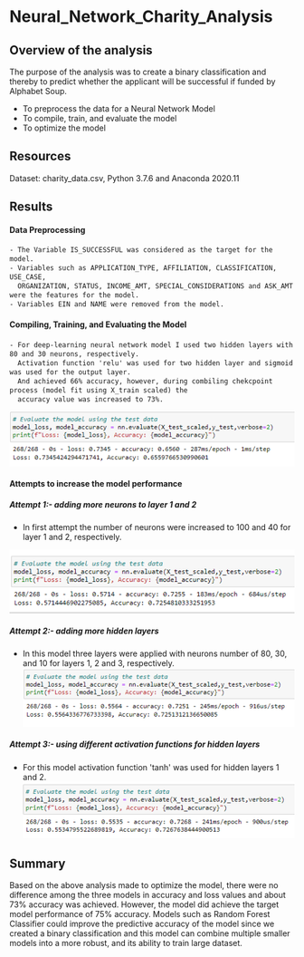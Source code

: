# Neural_Network_Charity_Analysis

## Overview of the analysis 

The purpose of the analysis was to create a binary classification and thereby to predict whether the 
applicant will be successful if funded by Alphabet Soup. 

- To preprocess the data for a Neural Network Model 
- To compile, train, and evaluate the model 
- To optimize the model 

## Resources 

Dataset: charity_data.csv,
Python 3.7.6 and Anaconda 2020.11 

## Results

#### Data Preprocessing 
     
    - The Variable IS_SUCCESSFUL was considered as the target for the model. 
    - Variables such as APPLICATION_TYPE, AFFILIATION, CLASSIFICATION, USE_CASE, 
      ORGANIZATION, STATUS, INCOME_AMT, SPECIAL_CONSIDERATIONS and ASK_AMT were the features for the model. 
    - Variables EIN and NAME were removed from the model. 
 
#### Compiling, Training, and Evaluating the Model

    - For deep-learning neural network model I used two hidden layers with 80 and 30 neurons, respectively. 
      Activation function 'relu' was used for two hidden layer and sigmoid was used for the output layer.
      And achieved 66% accuracy, however, during combiling chekcpoint process (model fit using X_train scaled) the 
      accuracy value was increased to 73%. 
    
![](XYtrain.png)
    
#### Attempts to increase the model performance 

##### Attempt 1:- adding more neurons to layer 1 and 2 
- In first attempt the number of neurons were increased to 100 and 40 for layer 1 and 2, 
  respectively. 

![](Attempt1.png)

##### Attempt 2:- adding more hidden layers 
- In this model three layers were applied with neurons number of 80, 30, and 10 for layers 1, 2 and 3, respectively.
![](Attempt2.png)

##### Attempt 3:- using different activation functions for hidden layers 
- For this model activation function 'tanh' was used for hidden layers 1 and 2. 
![](Attempt3.png)

## Summary 

Based on the above analysis made to optimize the model, there were no difference among the three models in accuracy 
and loss values and about 73% accuracy was achieved. However, the model did achieve the target model performance of 75% accuracy. 
Models such as Random Forest Classifier could improve the predictive accuracy of the model since we created a binary classification 
and this model can combine multiple smaller models into a more robust, and its ability to train large dataset.  




